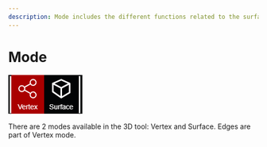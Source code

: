 ```yaml
---
description: Mode includes the different functions related to the surfaces and wireframe.
---
```


# Mode

![](../.gitbook/assets/vertex-and-surface-mode.png)

There are 2 modes available in the 3D tool: Vertex and Surface. Edges are part of Vertex mode.

